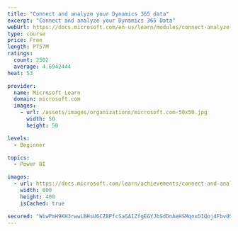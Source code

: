 ```yaml
---
title: "Connect and analyze your Dynamics 365 data​"
excerpt: "Connect and analyze your Dynamics 365 Data​"
webUrl: https://docs.microsoft.com/en-us/learn/modules/connect-analyze-dynamics-365-data/
type: course
price: Free
length: PT57M
ratings:
  count: 2502
  average: 4.6942444
heat: 53

provider:
  name: Microsoft Learn
  domain: microsoft.com
  images:
    - url: /assets/images/organizations/microsoft.com-50x50.jpg
      width: 50
      height: 50

levels:
  - Beginner

topics:
  - Power BI

images:
  - url: https://docs.microsoft.com/learn/achievements/connect-and-analyze-your-microsoft-dynamics-365-data-social.png
    width: 800
    height: 400
    isCached: true

secured: "WiwPmH9KH3rwwLBHsU6CZ8PfcSaSAIZfgEGYJbSdDnAeHSMqnxO1Qoj4Fbv0SbRETPGJV9QuwON/fsUded95tV81svA1K3cBy5PnRAEBSj++TT9zLKtaO4xZyM9pxtQWGYvz7JCqTGyqecGHDm2tlKsAqqLC8moCSxsDOR8l5WfhZAq9AKZNO//kC69ZZJPbW8Fd9ZVVjoH/1GpcEkovpQdF9Dvt92m06xQ8L1k5s+IyuO1S2Ks2GvN9trLARs3eqpLhqEA0lmdneMNijfojnCvd3w1kPBRrVKai9BO2NdT4JiOj2J16h2jf0TXSJfi9lvYt8Hm+qicmy74YOl2+m4f2rUH1PCI9IhlucP7ccWXsNjo+8WJEj8onLd4GROn6OB5CT47wyQFiVcfGG3P0pHnyADN2Dpn4XwpDhrpqfc4=;f8vX3yvNPH0qtkBeJq0uFQ=="
---
```


